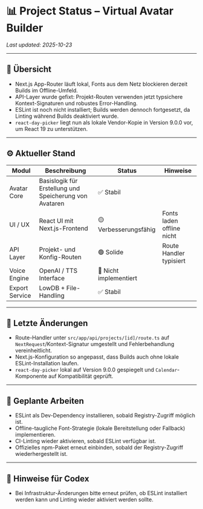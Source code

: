 # 📊 Project Status – Virtual Avatar Builder
_Last updated: 2025-10-23_

---

## 🧠 Übersicht
- Next.js App-Router läuft lokal, Fonts aus dem Netz blockieren derzeit Builds im Offline-Umfeld.
- API-Layer wurde gefixt: Projekt-Routen verwenden jetzt typsichere Kontext-Signaturen und robustes Error-Handling.
- ESLint ist noch nicht installiert; Builds werden dennoch fortgesetzt, da Linting während Builds deaktiviert wurde.
- `react-day-picker` liegt nun als lokale Vendor-Kopie in Version 9.0.0 vor, um React 19 zu unterstützen.

---

## ⚙️ Aktueller Stand
| Modul | Beschreibung | Status | Hinweise |
|---------|--------------|--------|---------|
| Avatar Core | Basislogik für Erstellung und Speicherung von Avataren | ✅ Stabil | |
| UI / UX | React UI mit Next.js-Frontend | 🟡 Verbesserungsfähig | Fonts laden offline nicht |
| API Layer | Projekt- und Konfig-Routen | 🟢 Solide | Route Handler typisiert |
| Voice Engine | OpenAI / TTS Interface | 🔴 Nicht implementiert | |
| Export Service | LowDB + File-Handling | ✅ Stabil | |

---

## 🧩 Letzte Änderungen
- Route-Handler unter `src/app/api/projects/[id]/route.ts` auf `NextRequest`/Kontext-Signatur umgestellt und Fehlerbehandlung vereinheitlicht.
- Next.js-Konfiguration so angepasst, dass Builds auch ohne lokale ESLint-Installation laufen.
- `react-day-picker` lokal auf Version 9.0.0 gespiegelt und `Calendar`-Komponente auf Kompatibilität geprüft.

---

## 🚀 Geplante Arbeiten
- ESLint als Dev-Dependency installieren, sobald Registry-Zugriff möglich ist.
- Offline-taugliche Font-Strategie (lokale Bereitstellung oder Fallback) implementieren.
- CI-Linting wieder aktivieren, sobald ESLint verfügbar ist.
- Offizielles npm-Paket erneut einbinden, sobald der Registry-Zugriff wiederhergestellt ist.

---

## 🧾 Hinweise für Codex
- Bei Infrastruktur-Änderungen bitte erneut prüfen, ob ESLint installiert werden kann und Linting wieder aktiviert werden sollte.
